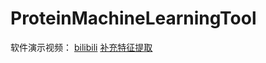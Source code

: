 # ProteinMachineLearningTool

软件演示视频：
[bilibili](https://www.bilibili.com/video/BV1Lg411H7g2/)
[补充特征提取](https://www.bilibili.com/video/BV11e4y1M7L1/?vd_source=6dc30c2ee8763d5f09206a9be77786a8)
